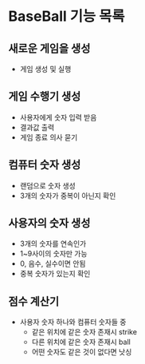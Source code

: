 # BaseBall 기능 목록

## 새로운 게임을 생성
- 게임 생성 및 실행

## 게임 수행기 생성
- 사용자에게 숫자 입력 받음
- 결과값 출력
- 게임 종료 의사 묻기

## 컴퓨터 숫자 생성
- 랜덤으로 숫자 생성
- 3개의 숫자가 중복이 아닌지 확인

## 사용자의 숫자 생성
  - 3개의 숫자를 연속인가
  - 1~9사이의 숫자만 가능
  - 0, 음수, 실수이면 안됨
  - 중복 숫자가 있는지 확인

## 점수 계산기
- 사용자 숫자 하나와 컴퓨터 숫자들 중 
  - 같은 위치에 같은 숫자 존재시 strike
  - 다른 위치에 같은 숫자 존재시 ball
  - 어떤 숫자도 같은 것이 없다면 낫싱
